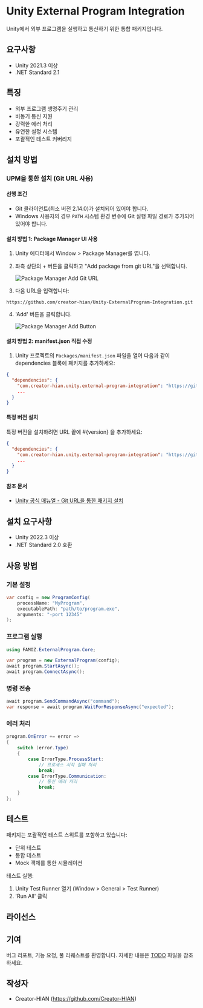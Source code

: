 # Unity External Program Integration

Unity에서 외부 프로그램을 실행하고 통신하기 위한 통합 패키지입니다.

## 요구사항

- Unity 2021.3 이상
- .NET Standard 2.1

## 특징

- 외부 프로그램 생명주기 관리
- 비동기 통신 지원
- 강력한 에러 처리
- 유연한 설정 시스템
- 포괄적인 테스트 커버리지

## 설치 방법

### UPM을 통한 설치 (Git URL 사용)

#### 선행 조건

- Git 클라이언트(최소 버전 2.14.0)가 설치되어 있어야 합니다.
- Windows 사용자의 경우 `PATH` 시스템 환경 변수에 Git 실행 파일 경로가 추가되어 있어야 합니다.

#### 설치 방법 1: Package Manager UI 사용

1. Unity 에디터에서 Window > Package Manager를 엽니다.
2. 좌측 상단의 + 버튼을 클릭하고 "Add package from git URL"을 선택합니다.

   ![Package Manager Add Git URL](https://i.imgur.com/1tCNo66.png)
3. 다음 URL을 입력합니다:

```text
https://github.com/creator-hian/Unity-ExternalProgram-Integration.git
```

4. 'Add' 버튼을 클릭합니다.

   ![Package Manager Add Button](https://i.imgur.com/yIiD4tT.png)

#### 설치 방법 2: manifest.json 직접 수정

1. Unity 프로젝트의 `Packages/manifest.json` 파일을 열어 다음과 같이 dependencies 블록에 패키지를 추가하세요:

```json
{
  "dependencies": {
    "com.creator-hian.unity.external-program-integration": "https://github.com/creator-hian/Unity-ExternalProgram-Integration.git",
    ...
  }
}
```

#### 특정 버전 설치

특정 버전을 설치하려면 URL 끝에 #{version} 을 추가하세요:

```json
{
  "dependencies": {
    "com.creator-hian.unity.external-program-integration": "https://github.com/creator-hian/Unity-ExternalProgram-Integration.git#0.1.0",
    ...
  }
}
```

#### 참조 문서

- [Unity 공식 매뉴얼 - Git URL을 통한 패키지 설치](https://docs.unity3d.com/kr/2023.2/Manual/upm-ui-giturl.html)

## 설치 요구사항

- Unity 2022.3 이상
- .NET Standard 2.0 호환

## 사용 방법

### 기본 설정

```csharp
var config = new ProgramConfig(
    processName: "MyProgram",
    executablePath: "path/to/program.exe",
    arguments: "-port 12345"
);
```

### 프로그램 실행

```csharp
using FAMOZ.ExternalProgram.Core;

var program = new ExternalProgram(config);
await program.StartAsync();
await program.ConnectAsync();
```

### 명령 전송

```csharp
await program.SendCommandAsync("command");
var response = await program.WaitForResponseAsync("expected");
```

### 에러 처리

```csharp
program.OnError += error =>
{
    switch (error.Type)
    {
        case ErrorType.ProcessStart:
            // 프로세스 시작 실패 처리
            break;
        case ErrorType.Communication:
            // 통신 에러 처리
            break;
    }
};
```

## 테스트

패키지는 포괄적인 테스트 스위트를 포함하고 있습니다:

- 단위 테스트
- 통합 테스트
- Mock 객체를 통한 시뮬레이션

테스트 실행:

1. Unity Test Runner 열기 (Window > General > Test Runner)
2. 'Run All' 클릭

## 라이선스

## 기여

버그 리포트, 기능 요청, 풀 리퀘스트를 환영합니다.
자세한 내용은 [TODO](TODO.md) 파일을 참조하세요.

## 작성자

- Creator-HIAN (<https://github.com/Creator-HIAN>)
